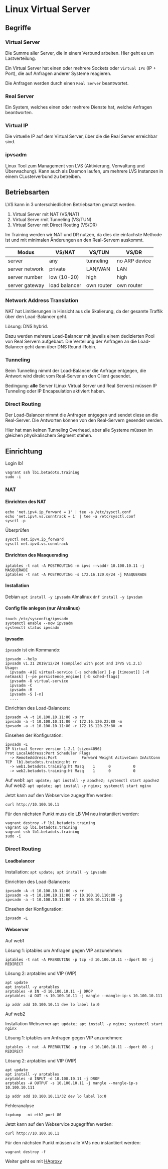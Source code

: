 # Linux Virtual Server

## Begriffe

### Virtual Server

Die Summe aller Server, die in einem Verbund arbeiten.
Hier geht es um Lastverteilung.

Ein Virtual Server hat einen oder mehrere Sockets oder `Virtual IPs` (IP + Port), die auf Anfragen anderer Systeme reagieren.

Die Anfragen werden durch einen `Real Server` beantwortet.

### Real Server

Ein System, welches einen oder mehrere Dienste hat, welche Anfragen beantworten.

### Virtual IP

Die virtuelle IP auf dem Virtual Server, über die die Real Server erreichbar sind.

### ipvsadm

Linux Tool zum Management von LVS (Aktivierung, Verwaltung und Überwachung).
Kann auch als Daemon laufen, um mehrere LVS Instanzen in einem CLusterverbund zu betreiben.

## Betriebsarten

LVS kann in 3 unterschiedlichen Betriebsarten genutzt werden.

1. Virtual Server mit NAT (VS/NAT)
1. Virtual Serve rmit Tunneling (VS/TUN)
1. Virtual Server mit Direct Routing (VS/DR)

Im Training werden wir NAT und DR nutzen, da dies die einfachste Methode ist und mit minimalen Änderungen an den Real-Servern auskommt.

|Modus          | VS/NAT        | VS/TUN     | VS/DR         |
|---------------|---------------|------------|---------------|
|server         | any           | tunneling  | no ARP device |
|server network | private       | LAN/WAN    | LAN           |
|server number  | low (10-20)   | high       | high          |
|server gateway | load balancer | own router | own router    |

### Network Address Translation

NAT hat Limitierungen in Hinsicht aus die Skalierung, da der gesamte Traffik über den Load-Balancer geht.

Lösung: DNS hybrid.

Dazu werden mehrere Load-Balancer mit jeweils einem dedizierten Pool von Real Servern aufgebaut. Die Verteilung der Anfragen an die Load-Balancer geht dann über DNS Round-Robin.

### Tunneling

Beim Tunneling nimmt der Load-Balancer die Anfrage entgegen, die Antwort wird direkt vom Real-Server an den Client gesendet.

Bedingung: **alle** Server (Linux Virtual Server und Real Servers) müssen IP Tunneling oder IP Encapsulation aktiviert haben.

### Direct Routing

Der Load-Balancer nimmt die Anfragen entgegen und sendet diese an die Real-Server. Die Antworten können von den Real-Servern gesendet werden.

Hier hat man keinen Tunneling Overhead, aber alle Systeme müssen im gleichen physikalischem Segment stehen.

## Einrichtung

Login lb1

    vagrant ssh lb1.betadots.training
    sudo -i

### NAT

#### Einrichten des NAT

    echo 'net.ipv4.ip_forward = 1' | tee -a /etc/sysctl.conf
    echo 'net.ipv4.vs.conntrack = 1' | tee -a /etc/sysctl.conf
    sysctl -p

Überprüfen

    sysctl net.ipv4.ip_forward
    sysctl net.ipv4.vs.conntrack

#### Einrichten des Masquerading

    iptables -t nat -A POSTROUTING -m ipvs --vaddr 10.100.10.11 -j MASQUERADE
    iptables -t nat -A POSTROUTING -s 172.16.120.0/24 -j MASQUERADE

#### Installation

Debian `apt install -y ipvsadm`
Almalinux `dnf install -y ipvsdam`

#### Config file anlegen (nur Almalinux)

    touch /etc/sysconfig/ipvsadm
    systemctl enable --now ipvsadm
    systemctl status ipvsadm

#### ipvsadm

`ipvsadm` ist ein Kommando:

    ipvsadm --help
    ipvsadm v1.31 2019/12/24 (compiled with popt and IPVS v1.2.1)
    Usage:
      ipvsadm -A|E virtual-service [-s scheduler] [-p [timeout]] [-M netmask] [--pe persistence_engine] [-b sched-flags]
      ipvsadm -D virtual-service
      ipvsadm -C
      ipvsadm -R
      ipvsadm -S [-n]
      ....

Einrichten des Load-Balancers:

    ipvsadm -A -t 10.100.10.11:80 -s rr
    ipvsadm -a -t 10.100.10.11:80 -r 172.16.120.22:80 -m
    ipvsadm -a -t 10.100.10.11:80 -r 172.16.120.23:80 -m

Einsehen der Konfiguration:

    ipvsadm -L
    IP Virtual Server version 1.2.1 (size=4096)
    Prot LocalAddress:Port Scheduler Flags
      -> RemoteAddress:Port           Forward Weight ActiveConn InActConn
    TCP  lb1.betadots.training:ht rr
      -> web1.betadots.training:ht Masq    1      0          0
      -> web2.betadots.training:ht Masq    1      0          0

Auf web1: `apt update; apt install -y apache2; systemctl start apache2`
Auf web2: `apt update; apt install -y nginx; systemctl start nginx`

Jetzt kann auf den Webservice zugegriffen werden:

    curl http://10.100.10.11

Für den nächsten Punkt muss die LB VM neu instantiiert werden:

    vagrant destroy -f lb1.betadots.training
    vagrant up lb1.betadots.training
    vagrant ssh lb1.betadots.training
    sudo -i

### Direct Routing

#### Loadbalancer

Installation: `apt update; apt install -y ipvsadm`

Einrichten des Load-Balancers:

    ipvsadm -A -t 10.100.10.11:80 -s rr
    ipvsadm -a -t 10.100.10.11:80 -r 10.100.10.110:80 -g
    ipvsadm -a -t 10.100.10.11:80 -r 10.100.10.111:80 -g

Einsehen der Konfiguration:

    ipvsadm -L

#### Webserver

Auf web1

Lösung 1: iptables um Anfragen gegen VIP anzunehmen:

    iptables -t nat -A PREROUTING -p tcp -d 10.100.10.11 --dport 80 -j REDIRECT

Lösung 2: arptables und VIP (WIP)

    apt update
    apt install -y arptables
    arptables -A IN -d 10.100.10.11 -j DROP
    arptables -A OUT -s 10.100.10.11 -j mangle --mangle-ip-s 10.100.10.111

    ip addr add 10.100.10.11 dev lo label lo:0

Auf web2

Installation Webserver `apt update; apt install -y nginx; systemctl start nginx`

Lösung 1: iptables um Anfragen gegen VIP anzunehmen:

    iptables -t nat -A PREROUTING -p tcp -d 10.100.10.11 --dport 80 -j REDIRECT

Lösung 2: arptables und VIP (WIP)

    apt update
    apt install -y arptables
    arptables -A INPUT -d 10.100.10.11 -j DROP
    arptables -A OUTPUT -s 10.100.10.11 -j mangle --mangle-ip-s 10.100.10.111

    ip addr add 10.100.10.11/32 dev lo label lo:0

Fehleranalyse

    tcpdump  -ni eth2 port 80

Jetzt kann auf den Webservice zugegriffen werden:

    curl http://10.100.10.11

Für den nächsten Punkt müssen alle VMs neu instantiiert werden:

    vagrant destroy -f

Weiter geht es mit [HAproxy](../03_HAproxy)
